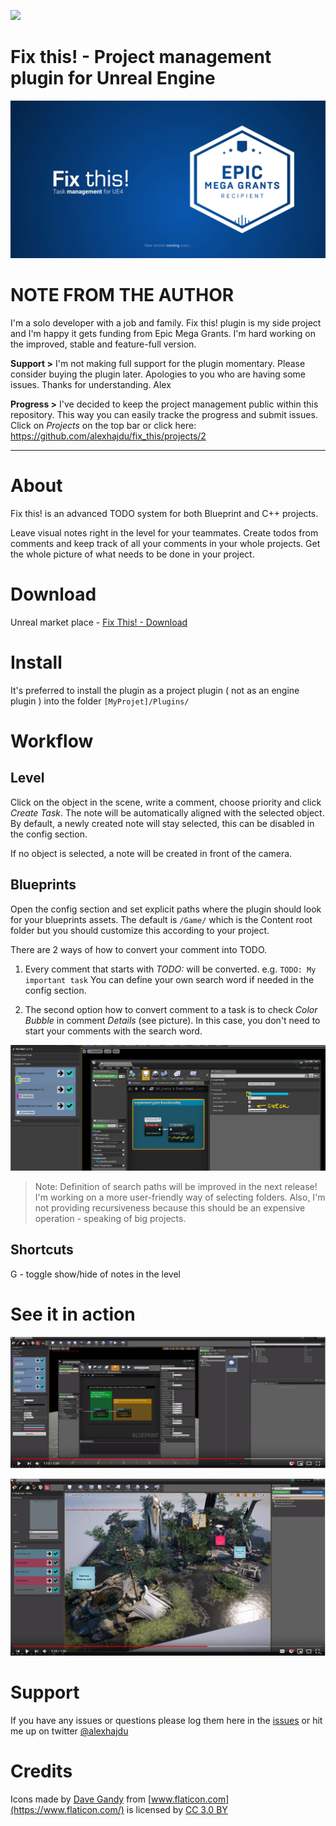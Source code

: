![](https://img.shields.io/badge/development%20status-in%20progress-brightgreen)

# Fix this! - Project management plugin for Unreal Engine

![](/Resources/github_header.png)

# NOTE FROM THE AUTHOR

I'm a solo developer with a job and family. Fix this! plugin is my side project and I'm happy it gets funding from Epic Mega Grants. I'm hard working on the improved, stable and feature-full version. 

**Support >**
I'm not making full support for the plugin momentary. Please consider buying the plugin later. Apologies to you who are having some issues. Thanks for understanding. Alex

**Progress >**
I've decided to keep the project management public within this repository. This way you can easily tracke the progress and submit issues.
Click on *Projects* on the top bar or click here: https://github.com/alexhajdu/fix_this/projects/2

---

# About 

Fix this! is an advanced TODO system for both Blueprint and C++ projects. 

Leave visual notes right in the level for your teammates. Create todos from comments and keep track of all your comments in your whole projects. Get the whole picture of what needs to be done in your project. 

# Download

Unreal market place - [Fix This! - Download](https://www.unrealengine.com/marketplace/fix-this-todo-system-for-the-level-editor)

# Install

It's preferred to install the plugin as a project plugin ( not as an engine plugin ) into the folder `[MyProjet]/Plugins/`

# Workflow

## Level

Click on the object in the scene, write a comment, choose priority and click *Create Task*. The note will be automatically aligned with the selected object. By default, a newly created note will stay selected, this can be disabled in the config section.

If no object is selected, a note will be created in front of the camera. 

## Blueprints

Open the config section and set explicit paths where the plugin should look for your blueprints assets. The default is `/Game/` which is the Content root folder but you should customize this according to your project. 

There are 2 ways of how to convert your comment into TODO. 

1. Every comment that starts with *TODO:* will be converted. e.g. `TODO: My important task` You can define your own search word if needed in the config section. 

2. The second option how to convert comment to a task is to check *Color Bubble* in comment *Details* (see picture). In this case, you don't need to start your comments with the search word.

![](/Resources/color_bubble.png)

> Note: Definition of search paths will be improved in the next release! I'm working on a more user-friendly way of selecting folders. Also, I'm not providing recursiveness because this should be an expensive operation - speaking of big projects.

## Shortcuts
G - toggle show/hide of notes in the level

# See it in action

[![youtube how to convert blueprints to tasks](/Resources/ft_yt_bp.png)](https://youtu.be/YHrOzj2uNow 
"YouTube")

[![youtube how to create tasks in the level](/Resources/ft_youtube.png)](https://youtu.be/5OI5-ibnpgU 
"YouTube")

# Support

If you have any issues or questions please log them here in the [issues](https://github.com/alexhajdu/fix_this/issues) or hit me up on twitter [@alexhajdu](https://twitter.com/alexhajdu)

# Credits
Icons made by [Dave Gandy](http://fontawesome.io/) from [www.flaticon.com](https://www.flaticon.com/) is licensed by [CC 3.0 BY](http://creativecommons.org/licenses/by/3.0/)
